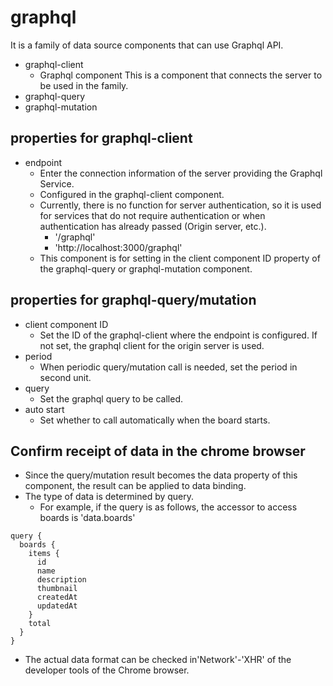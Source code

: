 # graphql

It is a family of data source components that can use Graphql API.

- graphql-client
  - Graphql component This is a component that connects the server to be used in the family.
- graphql-query
- graphql-mutation

## properties for graphql-client

- endpoint
  - Enter the connection information of the server providing the Graphql Service.
  - Configured in the graphql-client component.
  - Currently, there is no function for server authentication, so it is used for services that do not require authentication or when authentication has already passed (Origin server, etc.).
    - '/graphql'
    - 'http://localhost:3000/graphql'
  - This component is for setting in the client component ID property of the graphql-query or graphql-mutation component.

## properties for graphql-query/mutation

- client component ID
  - Set the ID of the graphql-client where the endpoint is configured. If not set, the graphql client for the origin server is used.
- period
  - When periodic query/mutation call is needed, set the period in second unit.
- query
  - Set the graphql query to be called.
- auto start
  - Set whether to call automatically when the board starts.

## Confirm receipt of data in the chrome browser

- Since the query/mutation result becomes the data property of this component, the result can be applied to data binding.
- The type of data is determined by query.
  - For example, if the query is as follows, the accessor to access boards is 'data.boards'

```
query {
  boards {
    items {
      id
      name
      description
      thumbnail
      createdAt
      updatedAt
    }
    total
  }
}
```

- The actual data format can be checked in'Network'-'XHR' of the developer tools of the Chrome browser.
